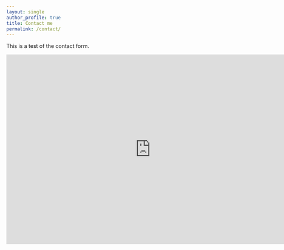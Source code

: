 ```yaml
---
layout: single
author_profile: true
title: Contact me
permalink: /contact/
---
```


This is a test of the contact form. 

<iframe src="https://docs.google.com/forms/d/e/1FAIpQLSdKqdPd3pA6LF8kx4c2emUtOA00RRkjeDVt8bKbdbOmH1TSDQ/viewform?embedded=true" width="760" height="500" frameborder="0" marginheight="0" marginwidth="0">Loading...</iframe>
